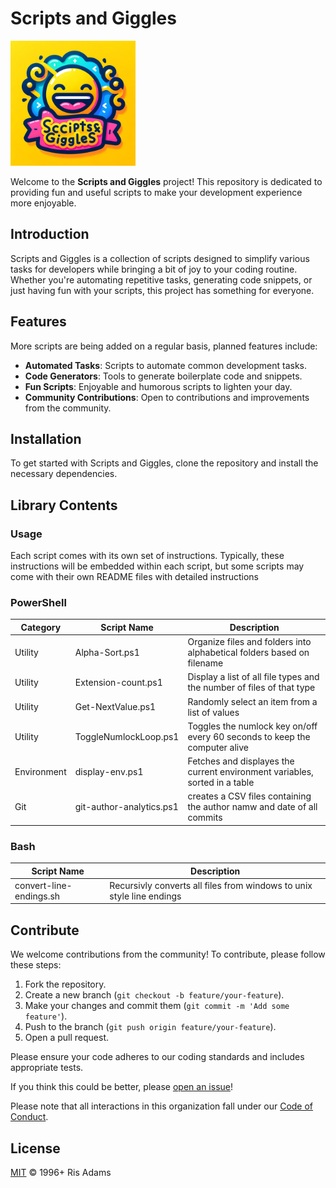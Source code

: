 # Scripts and Giggles

<img src="assets/logo.png" alt="logo" width="200"/>

Welcome to the **Scripts and Giggles** project! This repository is dedicated to providing fun and useful scripts to make your development experience more enjoyable.

## Introduction

Scripts and Giggles is a collection of scripts designed to simplify various tasks for developers while bringing a bit of joy to your coding routine. Whether you're automating repetitive tasks, generating code snippets, or just having fun with your scripts, this project has something for everyone.

## Features

More scripts are being added on a regular basis, planned features include:

- **Automated Tasks**: Scripts to automate common development tasks.
- **Code Generators**: Tools to generate boilerplate code and snippets.
- **Fun Scripts**: Enjoyable and humorous scripts to lighten your day.
- **Community Contributions**: Open to contributions and improvements from the community.

## Installation

To get started with Scripts and Giggles, clone the repository and install the necessary dependencies.

## Library Contents

### Usage

Each script comes with its own set of instructions.
Typically, these instructions will be embedded within each script, but some scripts may come with their own README files with detailed instructions

### PowerShell

| Category    | Script Name              | Description                                                                |
| ----------- | ------------------------ | -------------------------------------------------------------------------- |
| Utility     | Alpha-Sort.ps1           | Organize files and folders into alphabetical folders based on filename     |
| Utility     | Extension-count.ps1      | Display a list of all file types and the number of files of that type      |
| Utility     | Get-NextValue.ps1        | Randomly select an item from a list of values                              |
| Utility     | ToggleNumlockLoop.ps1    | Toggles the numlock key on/off every 60 seconds to keep the computer alive |
| Environment | display-env.ps1          | Fetches and displayes the current environment variables, sorted in a table |
| Git         | git-author-analytics.ps1 | creates a CSV files containing the author namw and date of all commits     |

### Bash

| Script Name             | Description                                                           |
| ----------------------- | --------------------------------------------------------------------- |
| convert-line-endings.sh | Recursivly converts all files from windows to unix style line endings |

## Contribute

We welcome contributions from the community! To contribute, please follow these steps:

1. Fork the repository.
2. Create a new branch (`git checkout -b feature/your-feature`).
3. Make your changes and commit them (`git commit -m 'Add some feature'`).
4. Push to the branch (`git push origin feature/your-feature`).
5. Open a pull request.

Please ensure your code adheres to our coding standards and includes appropriate tests.

If you think this could be better, please [open an issue](https://github.com/risadams/scripts-and-giggles/issues/new)!

Please note that all interactions in this organization fall under our [Code of Conduct](CODE_OF_CONDUCT.md).

## License

[MIT](LICENSE) © 1996+ Ris Adams
